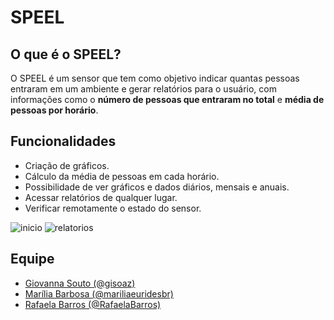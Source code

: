 # SPEEL
## O que é o SPEEL?
O SPEEL é um sensor que tem como objetivo indicar quantas pessoas entraram em um ambiente e gerar relatórios para o usuário, com informações como o **número de pessoas que entraram no total** e **média de pessoas por horário**.
## Funcionalidades
- Criação de gráficos.
- Cálculo da média de pessoas em cada horário.
- Possibilidade de ver gráficos e dados diários, mensais e anuais.
- Acessar relatórios de qualquer lugar.
- Verificar remotamente o estado do sensor.

![inicio](https://cdn.discordapp.com/attachments/834395523217227779/834395670898802728/Screenshot_4.png)
![relatorios](https://cdn.discordapp.com/attachments/834395523217227779/834400220535586866/ADOC9VlztUmsAAAAAElFTkSuQmCC.png)

## Equipe

- [Giovanna Souto (@gisoaz)](https://github.com/gisoaz)
- [Marília Barbosa (@mariliaeuridesbr)](https://github.com/mariliaeuridesbr)
- [Rafaela Barros (@RafaelaBarros)](https://github.com/RafaelaBarros)